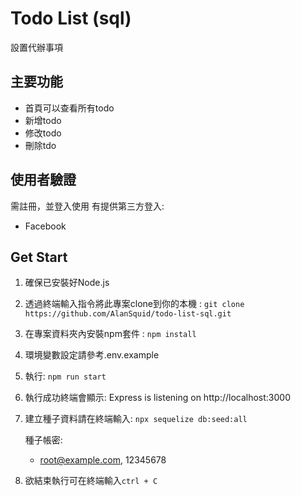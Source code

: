 # Todo List (sql)
設置代辦事項

## 主要功能
- 首頁可以查看所有todo
- 新增todo
- 修改todo
- 刪除tdo

## 使用者驗證
需註冊，並登入使用
有提供第三方登入:
- Facebook

## Get Start
1. 確保已安裝好Node.js

2. 透過終端輸入指令將此專案clone到你的本機 : 
   `git clone https://github.com/AlanSquid/todo-list-sql.git`

3. 在專案資料夾內安裝npm套件 : 
   `npm install `

4. 環境變數設定請參考.env.example

5. 執行:
  `npm run start`

6. 執行成功終端會顯示: Express is listening on http://localhost:3000 

7. 建立種子資料請在終端輸入: `npx sequelize db:seed:all` 

   種子帳密:
   - root@example.com, 12345678

8. 欲結束執行可在終端輸入`ctrl + C`



  

